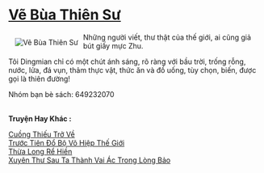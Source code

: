 <a href="https://truyentiki.com/ve-bua-thien-su.33921/" title="Vẽ Bùa Thiên Sư"><h1>Vẽ Bùa Thiên Sư</h1></a><div style="display:table"><img align="right" style="float: left; padding: 10px;" src="https://truyentiki.com/a/img/str/src/33921.jpg" alt="Vẽ Bùa Thiên Sư">Những người viết, thư thật của thế giới, ai cũng giả bút giấy mực Zhu. <p></p> Tôi Dingmian chỉ có một chút ánh sáng, rõ ràng với bầu trời, trống rỗng, nước, lửa, đá vụn, thảm thực vật, thức ăn và đồ uống, tùy chọn, biến, được gọi là thiên đường! <p></p> Nhóm bạn bè sách: 649232070</div><p><br><b>Truyện Hay Khác :</b></p><a href="https://truyentiki.com/cuong-thieu-tro-ve.33920/" alt="Cuồng Thiếu Trở Về">Cuồng Thiếu Trở Về</a><br/><a href="https://github.com/nownovels/top500/tree/master/truyenhay/33618/" alt="Trước Tiên Đổ Bộ Võ Hiệp Thế Giới">Trước Tiên Đổ Bộ Võ Hiệp Thế Giới</a><br/><a href="https://github.com/nownovels/top500/tree/master/truyenhay/33929/" alt="Thừa Long Rể Hiền">Thừa Long Rể Hiền</a><br/><a href="https://truyentiki.wordpress.com/2020/06/08/xuyen-thu-sau-ta-thanh-vai-ac-trong-long-bao/" alt="Xuyên Thư Sau Ta Thành Vai Ác Trong Lòng Bảo">Xuyên Thư Sau Ta Thành Vai Ác Trong Lòng Bảo</a><br/>